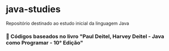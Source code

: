 # java-studies
Repositório destinado ao estudo inicial da linguagem Java
### :open_book: Códigos baseados no livro "Paul Deitel, Harvey Deitel - Java como Programar - 10° Edição"
